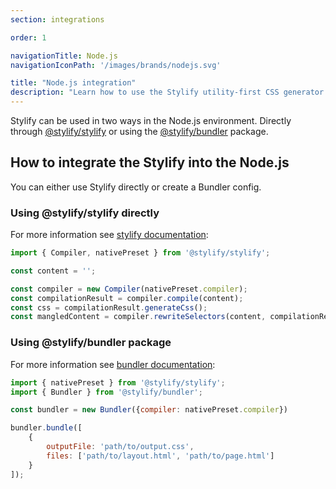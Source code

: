 ```yaml
---
section: integrations

order: 1

navigationTitle: Node.js
navigationIconPath: '/images/brands/nodejs.svg'

title: "Node.js integration"
description: "Learn how to use the Stylify utility-first CSS generator in the Node.js environment."
---
```


Stylify can be used in two ways in the Node.js environment. Directly through [@stylify/stylify](/docs/stylify) or using the [@stylify/bundler](/docs/bundler) package.

<note><template>
Integration example for the Node.js can be found in <a href="https://github.com/stylify/integrations-examples/tree/master/nodejs" target="_blank" rel="noopener">integrations examples repository</a>.
</template></note>

## How to integrate the Stylify into the Node.js

You can either use Stylify directly or create a Bundler config.

### Using @stylify/stylify directly

For more information see [stylify documentation](/docs/stylify):

```js
import { Compiler, nativePreset } from '@stylify/stylify';

const content = '';

const compiler = new Compiler(nativePreset.compiler);
const compilationResult = compiler.compile(content);
const css = compilationResult.generateCss();
const mangledContent = compiler.rewriteSelectors(content, compilationResult);
```

### Using @stylify/bundler package

For more information see [bundler documentation](/docs/bundler):

```js
import { nativePreset } from '@stylify/stylify';
import { Bundler } from '@stylify/bundler';

const bundler = new Bundler({compiler: nativePreset.compiler})

bundler.bundle([
	{
		outputFile: 'path/to/output.css',
		files: ['path/to/layout.html', 'path/to/page.html']
	}
]);
```
